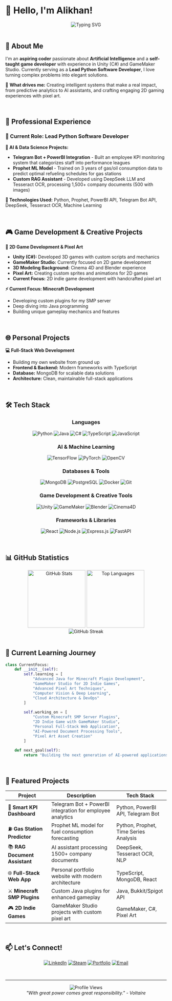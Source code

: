 # 👋 Hello, I'm Alikhan!

<div align="center">
  <img src="https://readme-typing-svg.herokuapp.com?font=Fira+Code&size=22&duration=3000&pause=1000&color=6366F1&center=true&vCenter=true&width=600&lines=Lead+Python+Software+Developer;AI+%26+Machine+Learning+Enthusiast;Self-Taught+Game+Developer+(Unity+%26+GameMaker);Full-Stack+Web+Developer;Minecraft+Plugin+Creator" alt="Typing SVG" />
</div>

<br>

## 🚀 About Me

I'm an **aspiring coder** passionate about **Artificial Intelligence** and a **self-taught game developer** with experience in Unity (C#) and GameMaker Studio. Currently serving as a **Lead Python Software Developer**, I love turning complex problems into elegant solutions.

🎯 **What drives me:** Creating intelligent systems that make a real impact, from predictive analytics to AI assistants, and crafting engaging 2D gaming experiences with pixel art.

<br>

## 💼 Professional Experience

### 🏢 Current Role: Lead Python Software Developer

**🤖 AI & Data Science Projects:**
- **Telegram Bot + PowerBI Integration** - Built an employee KPI monitoring system that categorizes staff into performance leagues
- **Prophet ML Model** - Trained on 3 years of gas/oil consumption data to predict optimal refueling schedules for gas stations
- **Custom RAG Assistant** - Developed using DeepSeek LLM and Tesseract OCR, processing 1,500+ company documents (500 with images)

**🔧 Technologies Used:** Python, Prophet, PowerBI API, Telegram Bot API, DeepSeek, Tesseract OCR, Machine Learning

<br>

## 🎮 Game Development & Creative Projects

**🎨 2D Game Development & Pixel Art**
- **Unity (C#):** Developed 3D games with custom scripts and mechanics
- **GameMaker Studio:** Currently focused on 2D game development
- **3D Modeling Background:** Cinema 4D and Blender experience
- **Pixel Art:** Creating custom sprites and animations for 2D games
- **Current Focus:** 2D indie game development with handcrafted pixel art

**⚡ Current Focus: Minecraft Development**
- Developing custom plugins for my SMP server
- Deep diving into Java programming
- Building unique gameplay mechanics and features

<br>

## 🌐 Personal Projects

**💻 Full-Stack Web Development**
- Building my own website from ground up
- **Frontend & Backend:** Modern frameworks with TypeScript
- **Database:** MongoDB for scalable data solutions
- **Architecture:** Clean, maintainable full-stack applications

<br>

## 🛠️ Tech Stack

<div align="center">

### Languages
![Python](https://img.shields.io/badge/Python-3776AB?style=for-the-badge&logo=python&logoColor=white)
![Java](https://img.shields.io/badge/Java-ED8B00?style=for-the-badge&logo=java&logoColor=white)
![C#](https://img.shields.io/badge/C%23-239120?style=for-the-badge&logo=c-sharp&logoColor=white)
![TypeScript](https://img.shields.io/badge/TypeScript-007ACC?style=for-the-badge&logo=typescript&logoColor=white)
![JavaScript](https://img.shields.io/badge/JavaScript-F7DF1E?style=for-the-badge&logo=javascript&logoColor=black)

### AI & Machine Learning
![TensorFlow](https://img.shields.io/badge/TensorFlow-FF6F00?style=for-the-badge&logo=tensorflow&logoColor=white)
![PyTorch](https://img.shields.io/badge/PyTorch-EE4C2C?style=for-the-badge&logo=pytorch&logoColor=white)
![OpenCV](https://img.shields.io/badge/OpenCV-27338e?style=for-the-badge&logo=OpenCV&logoColor=white)

### Databases & Tools
![MongoDB](https://img.shields.io/badge/MongoDB-4EA94B?style=for-the-badge&logo=mongodb&logoColor=white)
![PostgreSQL](https://img.shields.io/badge/PostgreSQL-316192?style=for-the-badge&logo=postgresql&logoColor=white)
![Docker](https://img.shields.io/badge/Docker-2496ED?style=for-the-badge&logo=docker&logoColor=white)
![Git](https://img.shields.io/badge/Git-F05032?style=for-the-badge&logo=git&logoColor=white)

### Game Development & Creative Tools
![Unity](https://img.shields.io/badge/Unity-100000?style=for-the-badge&logo=unity&logoColor=white)
![GameMaker](https://img.shields.io/badge/GameMaker-000000?style=for-the-badge&logo=gamemaker&logoColor=white)
![Blender](https://img.shields.io/badge/Blender-F5792A?style=for-the-badge&logo=blender&logoColor=white)
![Cinema4D](https://img.shields.io/badge/Cinema4D-011A6A?style=for-the-badge&logo=cinema4d&logoColor=white)

### Frameworks & Libraries
![React](https://img.shields.io/badge/React-20232A?style=for-the-badge&logo=react&logoColor=61DAFB)
![Node.js](https://img.shields.io/badge/Node.js-43853D?style=for-the-badge&logo=node.js&logoColor=white)
![Express.js](https://img.shields.io/badge/Express.js-404D59?style=for-the-badge)
![FastAPI](https://img.shields.io/badge/FastAPI-009688?style=for-the-badge&logo=FastAPI&logoColor=white)

</div>

<br>

## 📊 GitHub Statistics

<div align="center">
  <img src="https://github-readme-stats.vercel.app/api?username=RanchesW&show_icons=true&theme=tokyonight&hide_border=true&count_private=true" alt="GitHub Stats" height="180"/>
  <img src="https://github-readme-stats.vercel.app/api/top-langs/?username=RanchesW&layout=compact&theme=tokyonight&hide_border=true" alt="Top Languages" height="180"/>
</div>

<div align="center">
  <img src="https://github-readme-streak-stats.herokuapp.com/?user=RanchesW&theme=tokyonight&hide_border=true" alt="GitHub Streak" />
</div>

<br>

## 🌟 Current Learning Journey

```python
class CurrentFocus:
    def __init__(self):
        self.learning = [
            "Advanced Java for Minecraft Plugin Development",
            "GameMaker Studio for 2D Indie Games",
            "Advanced Pixel Art Techniques",
            "Computer Vision & Deep Learning",
            "Cloud Architecture & DevOps"
        ]
        
        self.working_on = [
            "Custom Minecraft SMP Server Plugins",
            "2D Indie Game with GameMaker Studio",
            "Personal Full-Stack Web Application", 
            "AI-Powered Document Processing Tools",
            "Pixel Art Asset Creation"
        ]
    
    def next_goal(self):
        return "Building the next generation of AI-powered applications and indie 2D games! 🎮🤖"
```

<br>

## 🎯 Featured Projects

<div align="center">

| Project | Description | Tech Stack |
|---------|-------------|------------|
| 🤖 **Smart KPI Dashboard** | Telegram Bot + PowerBI integration for employee analytics | Python, PowerBI API, Telegram Bot |
| ⛽ **Gas Station Predictor** | Prophet ML model for fuel consumption forecasting | Python, Prophet, Time Series Analysis |
| 📚 **RAG Document Assistant** | AI assistant processing 1500+ company documents | DeepSeek, Tesseract OCR, NLP |
| 🌐 **Full-Stack Web App** | Personal portfolio website with modern architecture | TypeScript, MongoDB, React |
| ⚔️ **Minecraft SMP Plugins** | Custom Java plugins for enhanced gameplay | Java, Bukkit/Spigot API |
| 🎮 **2D Indie Games** | GameMaker Studio projects with custom pixel art | GameMaker, C#, Pixel Art |

</div>

<br>

## 📫 Let's Connect!

<div align="center">

[![LinkedIn](https://img.shields.io/badge/LinkedIn-0077B5?style=for-the-badge&logo=linkedin&logoColor=white)](https://www.linkedin.com/in/alikhan-abdraimov-a289a7317/)
[![Steam](https://img.shields.io/badge/Steam-000000?style=for-the-badge&logo=steam&logoColor=white)](https://steamcommunity.com/id/RanchesWest/)
[![Portfolio](https://img.shields.io/badge/Portfolio-FF5722?style=for-the-badge&logo=google-chrome&logoColor=white)](https://ranchesw.github.io/portfolio-app/)
[![Email](https://img.shields.io/badge/Email-D14836?style=for-the-badge&logo=gmail&logoColor=white)](mailto:studyworkforce@gmail.com)

</div>

<br>

---

<div align="center">
  <img src="https://komarev.com/ghpvc/?username=RanchesW&color=6366f1&style=for-the-badge&label=Profile+Views" alt="Profile Views" />
</div>

<div align="center">
  <i>"With great power comes great responsibility." - Voltaire</i>
</div> 
